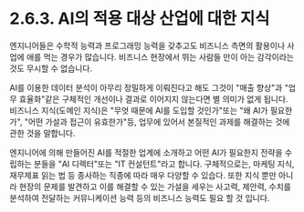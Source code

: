 # 2.6.3. AI의 적용 대상 산업에 대한 지식

엔지니어들은 수학적 능력과 프로그래밍 능력을 갖추고도 비즈니스 측면의 활용이나 사업에 애를 먹는 경우가 많습니다. 비즈니스 현장에서 뛰는 사람들 만이 아는 감각이라는 것도 무시할 수 없습니다.

AI를 이용한 데이터 분석이 아무리 정밀하게 이뤄진다고 해도 그것이 "매출 향상"과 "업무 효율화"같은 구체적인 개선이나 결과로 이어지지 않는다면 별 의미가 없게 됩니다. 비즈니스 지식(도메인 지식)은 "무엇 때문에 AI를 도입할 것인가"또는 "왜 AI가 필요한가", "어떤 가설과 접근이 유효한가"등, 업무에 있어서 본질적인 과제를 해결하는 것에 관한 것을 말합니다.

엔지니어에 의해 만들어진 AI를 적절한 업계에 소개하고 어떤 AI가 필요한지 전략을 수립하는 분들을 "AI 디렉터"또는 "IT 컨설턴트"라고 합니다. 구체적으로는, 마케팅 지식, 재무제표 읽는 법 등 종사하는 직종에 따라 매우 다양할 수 있습다. 또한 지식 뿐만 아니라 현장의 문제를 발견하고 이를 해결할 수 있는 가설을 세우는 사고력, 제안력, 수치를 분석하여 전달하는 커뮤니케이션 능력 등의 비즈니스 능력도 필요 할 것 입니다.
